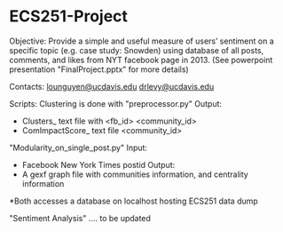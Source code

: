 # ECS251-Project
Objective: Provide a simple and useful measure of users’ sentiment on a specific topic (e.g. case study: Snowden)
using database of all posts, comments, and likes from NYT facebook page in 2013. 
(See powerpoint presentation "FinalProject.pptx" for more details)

Contacts:
lounguyen@ucdavis.edu
drlevy@ucdavis.edu

Scripts:
Clustering is done with "preprocessor.py" 
 Output: 
  - Clusters_  text file with <fb_id> <community_id>
  - ComImpactScore_  text file <community_id> <impact ranking>

"Modularity_on_single_post.py"
Input:
  - Facebook New York Times postid
Output:
  - A gexf graph file with communities information, and centrality information
  
  *Both accesses a database on localhost hosting ECS251 data dump
  
"Sentiment Analysis"
.... to be updated

